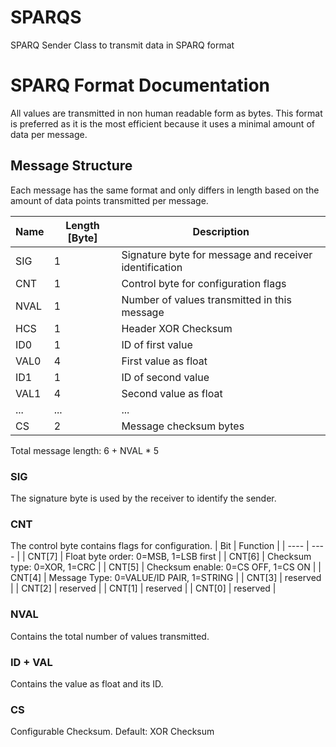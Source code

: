 # SPARQS
SPARQ Sender Class to transmit data in SPARQ format


# SPARQ Format Documentation
All values are transmitted in non human readable form as bytes. This format is preferred as it is the most efficient because it uses a minimal amount of data per message.

## Message Structure
Each message has the same format and only differs in length based on the amount of data points transmitted per message.

| Name | Length [Byte] | Description |
| ---- | ---- | ---- |
| SIG | 1 | Signature byte for message and receiver identification |
| CNT | 1 | Control byte for configuration flags |
| NVAL | 1 | Number of values transmitted in this message |
| HCS | 1 | Header XOR Checksum |
| ID0 | 1 | ID of first value | 
| VAL0 | 4 | First value as float |
| ID1 | 1 | ID of second value |
| VAL1 | 4 | Second value as float |
| ... | ... | ... |
| CS | 2 | Message checksum bytes |

Total message length: 6 + NVAL * 5

### SIG
The signature byte is used by the receiver to identify the sender.
### CNT
The control byte contains flags for configuration.
| Bit | Function |
| ---- | ---- |
| CNT[7] | Float byte order: 0=MSB, 1=LSB first |
| CNT[6] | Checksum type: 0=XOR, 1=CRC |
| CNT[5] | Checksum enable: 0=CS OFF, 1=CS ON |
| CNT[4] | Message Type: 0=VALUE/ID PAIR, 1=STRING |
| CNT[3] | reserved |
| CNT[2] | reserved |
| CNT[1] | reserved |
| CNT[0] | reserved |
### NVAL
Contains the total number of values transmitted.
### ID + VAL
Contains the value as float and its ID.
### CS
Configurable Checksum. Default: XOR Checksum
